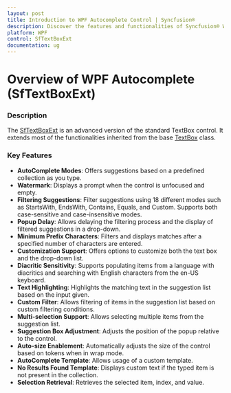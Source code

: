```yaml
---
layout: post
title: Introduction to WPF Autocomplete Control | Syncfusion®
description: Discover the features and functionalities of Syncfusion® WPF Autocomplete (SfTextBoxExt) control, including its elements and additional details.
platform: WPF
control: SfTextBoxExt
documentation: ug
---
```


# Overview of WPF Autocomplete (SfTextBoxExt)

### Description 

The [SfTextBoxExt](https://help.syncfusion.com/cr/wpf/Syncfusion.Windows.Controls.Input.SfTextBoxExt.html) is an advanced version of the standard TextBox control. It extends most of the functionalities inherited from the base [TextBox](https://learn.microsoft.com/en-us/dotnet/api/system.windows.controls.textbox?view=windowsdesktop-7.0&viewFallbackFrom=netcore-3.1) class.

### Key Features

* **AutoComplete Modes**: Offers suggestions based on a predefined collection as you type.
* **Watermark**: Displays a prompt when the control is unfocused and empty.
* **Filtering Suggestions**: Filter suggestions using 18 different modes such as StartsWith, EndsWith, Contains, Equals, and Custom. Supports both case-sensitive and case-insensitive modes.
* **Popup Delay**: Allows delaying the filtering process and the display of filtered suggestions in a drop-down.
* **Minimum Prefix Characters**: Filters and displays matches after a specified number of characters are entered.
* **Customization Support**: Offers options to customize both the text box and the drop-down list.
* **Diacritic Sensitivity**: Supports populating items from a language with diacritics and searching with English characters from the en-US keyboard.
* **Text Highlighting**: Highlights the matching text in the suggestion list based on the input given.
* **Custom Filter**: Allows filtering of items in the suggestion list based on custom filtering conditions.
* **Multi-selection Support**: Allows selecting multiple items from the suggestion list.
* **Suggestion Box Adjustment**: Adjusts the position of the popup relative to the control.
* **Auto-size Enablement**: Automatically adjusts the size of the control based on tokens when in wrap mode.
* **AutoComplete Template**: Allows usage of a custom template.
* **No Results Found Template**: Displays custom text if the typed item is not present in the collection.
* **Selection Retrieval**: Retrieves the selected item, index, and value.
